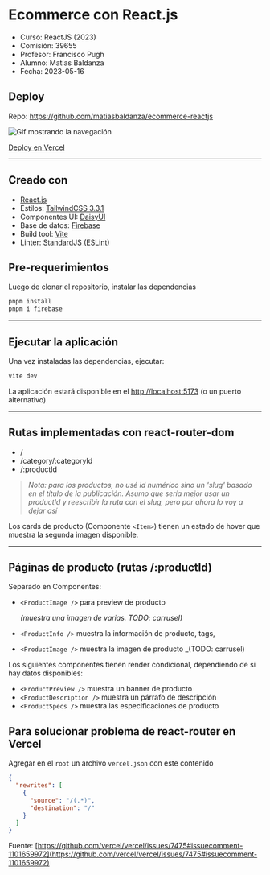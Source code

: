 # Ecommerce con React.js

- Curso: ReactJS (2023)
- Comisión: 39655
- Profesor: Francisco Pugh
- Alumno: Matias Baldanza
- Fecha: 2023-05-16

## Deploy

Repo: https://github.com/matiasbaldanza/ecommerce-reactjs

![Gif mostrando la navegación](README/matiasbaldanza-ecommerce-reactjs-demo-nav.gif)

[Deploy en Vercel](https://ecommerce-reactjs-hazel.vercel.app)

<hr />

## Creado con

- [React.js](https://react.dev/)
- Estilos: [TailwindCSS 3.3.1](https://tailwindcss.com/docs/installation)
- Componentes UI: [DaisyUI](https://daisyui.com/docs/install/)
- Base de datos: [Firebase](https://firebase.google.com/)
- Build tool: [Vite](https://vitejs.dev/)
- Linter: [StandardJS (ESLint)](https://standardjs.com/)

## Pre-requerimientos

Luego de clonar el repositorio, instalar las dependencias

```bash
pnpm install
pnpm i firebase
```

<hr />

## Ejecutar la aplicación

Una vez instaladas las dependencias, ejecutar:

```bash
vite dev
```

La aplicación estará disponible en el [http://localhost:5173](http://localhost:5173) (o un puerto alternativo)

<hr />

## Rutas implementadas con react-router-dom

- /
- /category/:categoryId
- /:productId <br />

> _Nota: para los productos, no usé id numérico sino un 'slug' basado en el título de la publicación. Asumo que sería mejor usar un productId y reescribir la ruta con el slug, pero por ahora lo voy a dejar así_

Los cards de producto (Componente `<Item>`) tienen un estado de hover que muestra la segunda imagen disponible.

<hr />

## Páginas de producto (rutas /:productId)

Separado en Componentes:

- `<ProductImage />` para preview de producto

  _(muestra una imagen de varias. TODO: carrusel)_

- `<ProductInfo />` muestra la información de producto, tags,
- `<ProductImage />` muestra la imagen de producto \_(TODO: carrusel)

Los siguientes componentes tienen render condicional, dependiendo de si hay datos disponibles:

- `<ProductPreview />` muestra un banner de producto
- `<ProductDescription />` muestra un párrafo de descripción
- `<ProductSpecs />` muestra las especificaciones de producto

## Para solucionar problema de react-router en Vercel

Agregar en el `root` un archivo `vercel.json` con este contenido

```json
{
  "rewrites": [
    {
      "source": "/(.*)",
      "destination": "/"
    }
  ]
}
```

Fuente: [https://github.com/vercel/vercel/issues/7475#issuecomment-1101659972](https://github.com/vercel/vercel/issues/7475#issuecomment-1101659972)
